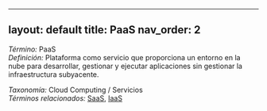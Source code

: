 
---
layout: default
title: PaaS
nav_order: 2
---

*Término:* PaaS  
*Definición:* Plataforma como servicio que proporciona un entorno en la nube para desarrollar, gestionar y ejecutar aplicaciones sin gestionar la infraestructura subyacente.

*Taxonomía:* Cloud Computing / Servicios  
*Términos relacionados:* [SaaS](https://maleniski.github.io/diccionario-angl-tec-mx/docs/alfabeticamente/S/saas/), [IaaS](https://maleniski.github.io/diccionario-angl-tec-mx/docs/alfabeticamente/I/iaas/)
